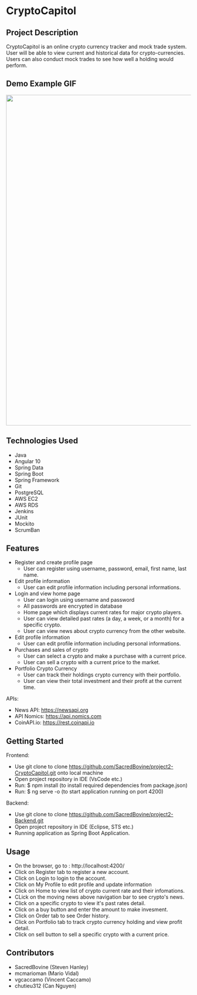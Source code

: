 # CryptoCapitol 

## Project Description

CryptoCapitol is an online crypto currency tracker and mock trade system. User will be able to view current and historical data for crypto-currencies. Users can also conduct mock trades to see how well a holding would perform.

## Demo Example GIF

<img src="https://github.com/SacredBovine/project2-Backend/blob/master/demoP2.gif" width=900><br>

## Technologies Used

* Java
* Angular 10
* Spring Data
* Spring Boot
* Spring Framework
* Git
* PostgreSQL
* AWS EC2
* AWS RDS
* Jenkins
* JUnit
* Mockito
* ScrumBan 

## Features

* Register and create profile page
  *  User can register using username, password, email, first name, last name.
* Edit profile information
  *  User can edit profile information including personal informations.
* Login and view home page  
  *  User can login using username and password 
  *  All passwords are encrypted in database
  *  Home page which displays current rates for major crypto players.
  *  User can view detailed past rates (a day, a week, or a month) for a specific crypto.
  *  User can view news about crypto currency from the other website.
* Edit profile information
  *  User can edit profile information including personal informations.
* Purchases and sales of crypto
  *  User can select a crypto and make a purchase with a current price.
  *  User can sell a crypto with a current price to the market. 
* Portfolio Crypto Currency
  *  User can track their holdings crypto currency with their portfolio.
  *  User can view their total investment and their profit at the current time.
  


APIs:
* News API: https://newsapi.org
* API Nomics: https://api.nomics.com
* CoinAPI.io: https://rest.coinapi.io

## Getting Started
   
Frontend:
 * Use git clone to clone https://github.com/SacredBovine/project2-CryptoCapitol.git onto local machine
 * Open project repository in IDE (VsCode etc.)
 * Run: $ npm install (to install required dependencies from package.json)
 * Run: $ ng serve -o (to start application running on port 4200)

Backend:
 * Use git clone to clone https://github.com/SacredBovine/project2-Backend.git
 * Open project repository in IDE (Eclipse, STS etc.)
 * Running application as Spring Boot Application.


## Usage
* On the browser, go to : http://localhost:4200/
* Click on Register tab to register a new account. 
* Click on Login to login to the account.
* Click on My Profile to edit profile and update information
* Click on Home to view list of crypto current rate and their infomations.
* CLick on the moving news above navigation bar to see crypto's news.
* Click on a specific crypto to view it's past rates detail.
* Click on a buy button and enter the amount to make invesment.
* Click on Order tab to see Order history.
* Click on Portfolio tab to track crypto currency holding and view profit detail.
* Click on sell button to sell a specific crypto with a current price.


## Contributors
* SacredBovine (Steven Hanley)
* mcmarioman (Mario Vidal)
* vgcaccamo (Vincent Caccamo)
* chutieu312 (Can Nguyen)

